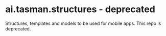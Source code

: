 # ai.tasman.structures - deprecated
Structures, templates and models to be used for mobile apps. This repo is deprecated.

